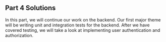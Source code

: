 ## Part 4 Solutions

In this part, we will continue our work on the backend. Our first major theme will be writing unit and integration tests for the backend. After we have covered testing, we will take a look at implementing user authentication and authorization.
